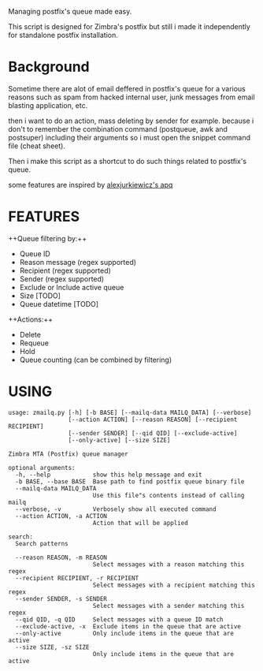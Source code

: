 Managing postfix's queue made easy.

This script is designed for Zimbra's postfix but still i made it independently for standalone postfix installation.

Background
==========

Sometime there are alot of email deffered in postfix's queue for a various reasons such as spam from hacked internal user,
junk messages from email blasting application, etc.

then i want to do an action, mass deleting by sender for example. because i don't to remember the combination command (postqueue, awk and postsuper) including their arguments so i must open the snippet command file (cheat sheet).

Then i make this script as a shortcut to do such things related to postfix's queue.

some features are inspired by [alexjurkiewicz's apq](https://github.com/alexjurkiewicz/apq)

FEATURES
=========

++Queue filtering by:++
- Queue ID
- Reason message (regex supported)
- Recipient (regex supported)
- Sender (regex supported)
- Exclude or Include active queue
- Size [TODO]
- Queue datetime [TODO]

++Actions:++
- Delete
- Requeue
- Hold
- Queue counting (can be combined by filtering)

USING
=====

    usage: zmailq.py [-h] [-b BASE] [--mailq-data MAILQ_DATA] [--verbose]
                     [--action ACTION] [--reason REASON] [--recipient RECIPIENT]
                     [--sender SENDER] [--qid QID] [--exclude-active]
                     [--only-active] [--size SIZE]

    Zimbra MTA (Postfix) queue manager

    optional arguments:
      -h, --help            show this help message and exit
      -b BASE, --base BASE  Base path to find postfix queue binary file
      --mailq-data MAILQ_DATA
                            Use this file"s contents instead of calling mailq
      --verbose, -v         Verbosely show all executed command
      --action ACTION, -a ACTION
                            Action that will be applied

    search:
      Search patterns

      --reason REASON, -m REASON
                            Select messages with a reason matching this regex
      --recipient RECIPIENT, -r RECIPIENT
                            Select messages with a recipient matching this regex
      --sender SENDER, -s SENDER
                            Select messages with a sender matching this regex
      --qid QID, -q QID     Select messages with a queue ID match
      --exclude-active, -x  Exclude items in the queue that are active
      --only-active         Only include items in the queue that are active
      --size SIZE, -sz SIZE
                            Only include items in the queue that are active

